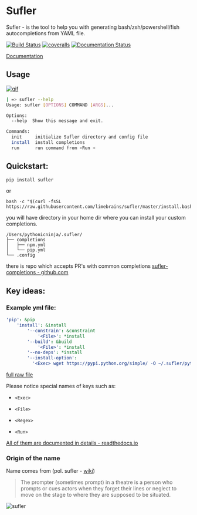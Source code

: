# Sufler
 
Sufler - is the tool to help you with generating bash/zsh/powershell/fish autocompletions from YAML file. 

[![Build Status](https://travis-ci.org/limebrains/sufler.svg?branch=master)](https://travis-ci.org/limebrains/sufler)
[![coveralls](https://coveralls.io/repos/limebrains/sufler/badge.svg?branch=master&service=github)](https://coveralls.io/github/limebrains/sufler?branch=master)
[![Documentation Status](https://readthedocs.org/projects/sufler/badge/?version=latest)](http://sufler.readthedocs.io/en/latest/?badge=latest)

[Documentation](http://sufler.readthedocs.io/en/latest/?badge=latest)
 
## Usage

[![gif](https://i.imgur.com/u09q5be.gif)](http://sufler.readthedocs.io)

```bash
| => sufler --help
Usage: sufler [OPTIONS] COMMAND [ARGS]...

Options:
  --help  Show this message and exit.

Commands:
  init     initialize Sufler directory and config file
  install  install completions
  run      run command from <Run >

```
 
## Quickstart:

```bash
pip install sufler
```

or 

```
bash -c "$(curl -fsSL https://raw.githubusercontent.com/limebrains/sufler/master/install.bash)"
```

you will have directory in your home dir where you can install your custom completions.
```
/Users/pythonicninja/.sufler/
├── completions
│   ├── npm.yml
│   └── pip.yml
└── .config
```

there is repo which accepts PR's with common completions 
[sufler-completions - github.com](https://github.com/limebrains/sufler-completions)

## Key ideas:

### Example yml file:
```yaml
'pip': &pip
    'install': &install
        '--constrain': &constraint
            '<File>': *install
        '--build': &build
            '<File>': *install
        '--no-deps': *install
        '--install-option':
          '<Exec> wget https://pypi.python.org/simple/ -O ~/.sufler/python_completions -c -q && cat ~/.sufler/python_completions | cut -d ">" -f 2 | cut -d "<" -f 1 | grep "^TREE~1.*"': *install
```
[full raw file](https://raw.githubusercontent.com/limebrains/sufler-completions/master/completions/pip.yml)

Please notice special names of keys such as:

- `<Exec>`

- `<File>`

- `<Regex>`

- `<Run>`

[All of them are documented in details - readthedocs.io](http://sufler.readthedocs.io/en/latest/user/advanced.html)

### Origin of the name
Name comes from (pol. sufler - [wiki](https://pl.wikipedia.org/wiki/Sufler))  
> The prompter (sometimes prompt) in a theatre is a person who prompts or cues actors when they forget their lines or neglect to move on the stage to where they are supposed to be situated. 
 
![sufler](https://i.imgur.com/MWrtIhi.jpg)
